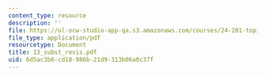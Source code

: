 ```yaml
---
content_type: resource
description: ''
file: https://ol-ocw-studio-app-qa.s3.amazonaws.com/courses/24-201-topics-in-the-history-of-philosophy-kant-fall-2005/6d5ac3b6cd18986b21d9313b06a0c37f_13_subst_revis.pdf
file_type: application/pdf
resourcetype: Document
title: 13_subst_revis.pdf
uid: 6d5ac3b6-cd18-986b-21d9-313b06a0c37f
---
```

